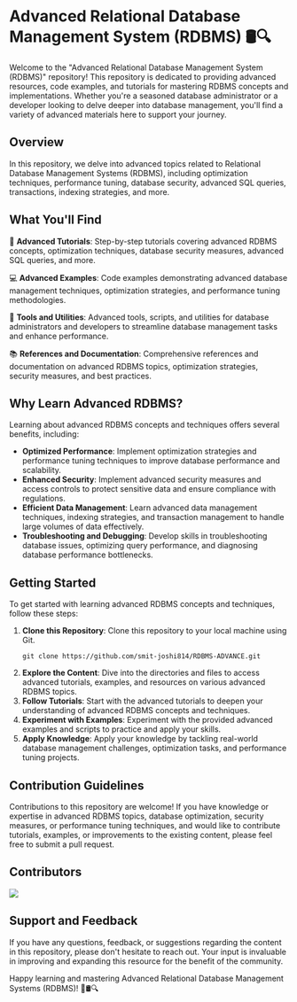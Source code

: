 # Advanced Relational Database Management System (RDBMS) 🛢️🔍

Welcome to the "Advanced Relational Database Management System (RDBMS)" repository! This repository is dedicated to providing advanced resources, code examples, and tutorials for mastering RDBMS concepts and implementations. Whether you're a seasoned database administrator or a developer looking to delve deeper into database management, you'll find a variety of advanced materials here to support your journey.

## Overview
In this repository, we delve into advanced topics related to Relational Database Management Systems (RDBMS), including optimization techniques, performance tuning, database security, advanced SQL queries, transactions, indexing strategies, and more. 

## What You'll Find
📘 **Advanced Tutorials**: Step-by-step tutorials covering advanced RDBMS concepts, optimization techniques, database security measures, advanced SQL queries, and more.

💻 **Advanced Examples**: Code examples demonstrating advanced database management techniques, optimization strategies, and performance tuning methodologies.

🔧 **Tools and Utilities**: Advanced tools, scripts, and utilities for database administrators and developers to streamline database management tasks and enhance performance.

📚 **References and Documentation**: Comprehensive references and documentation on advanced RDBMS topics, optimization strategies, security measures, and best practices.

## Why Learn Advanced RDBMS?
Learning about advanced RDBMS concepts and techniques offers several benefits, including:
- **Optimized Performance**: Implement optimization strategies and performance tuning techniques to improve database performance and scalability.
- **Enhanced Security**: Implement advanced security measures and access controls to protect sensitive data and ensure compliance with regulations.
- **Efficient Data Management**: Learn advanced data management techniques, indexing strategies, and transaction management to handle large volumes of data effectively.
- **Troubleshooting and Debugging**: Develop skills in troubleshooting database issues, optimizing query performance, and diagnosing database performance bottlenecks.

## Getting Started
To get started with learning advanced RDBMS concepts and techniques, follow these steps:
1. **Clone this Repository**: Clone this repository to your local machine using Git.
   ```
   git clone https://github.com/smit-joshi814/RDBMS-ADVANCE.git
   ```
2. **Explore the Content**: Dive into the directories and files to access advanced tutorials, examples, and resources on various advanced RDBMS topics.
3. **Follow Tutorials**: Start with the advanced tutorials to deepen your understanding of advanced RDBMS concepts and techniques.
4. **Experiment with Examples**: Experiment with the provided advanced examples and scripts to practice and apply your skills.
5. **Apply Knowledge**: Apply your knowledge by tackling real-world database management challenges, optimization tasks, and performance tuning projects.

## Contribution Guidelines
Contributions to this repository are welcome! If you have knowledge or expertise in advanced RDBMS topics, database optimization, security measures, or performance tuning techniques, and would like to contribute tutorials, examples, or improvements to the existing content, please feel free to submit a pull request.

## Contributors
<a href="https://github.com/smit-joshi814/RDBMS-ADVANCE/graphs/contributors">
  <img src="https://contrib.rocks/image?repo=smit-joshi814/RDBMS-ADVANCE&max=5" />
</a>

## Support and Feedback
If you have any questions, feedback, or suggestions regarding the content in this repository, please don't hesitate to reach out. Your input is invaluable in improving and expanding this resource for the benefit of the community.

Happy learning and mastering Advanced Relational Database Management Systems (RDBMS)! 🎉🛢️🔍
